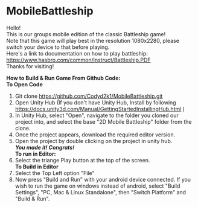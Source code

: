 # MobileBattleship
Hello!   
This is our groups mobile edition of the classic Battleship game!  
Note that this game will play best in the resolution 1080x2280, please switch your device to that before playing.  
Here's a link to documentation on how to play battleship:  
https://www.hasbro.com/common/instruct/Battleship.PDF  
Thanks for visiting!


**How to Build & Run Game From Github Code:**  
**To Open Code**
  1. Git clone https://github.com/Codyd2k1/MobileBattleship.git  
  2. Open Unity Hub (If you don't have Unity Hub, Install by following https://docs.unity3d.com/Manual/GettingStartedInstallingHub.html )  
  3. In Unity Hub, select "Open", navigate to the folder you cloned our project into, and select the base "2D Mobile Battleship" folder from the clone.  
  4. Once the project appears, download the required editor version.  
  5. Open the project by double clicking on the project in unity hub.  
  **_You made it! Congrats!_**  
**To run in Editor:**  
  1. Select the triange Play button at the top of the screen.  
**To Build in Editor**  
  1. Select the Top Left option "File"  
  2. Now press "Build and Run" with your android device connected. If you wish to run the game on windows instead of android, select "Build Settings", "PC, Mac & Linux     Standalone", then "Switch Platform" and "Build & Run".
  
